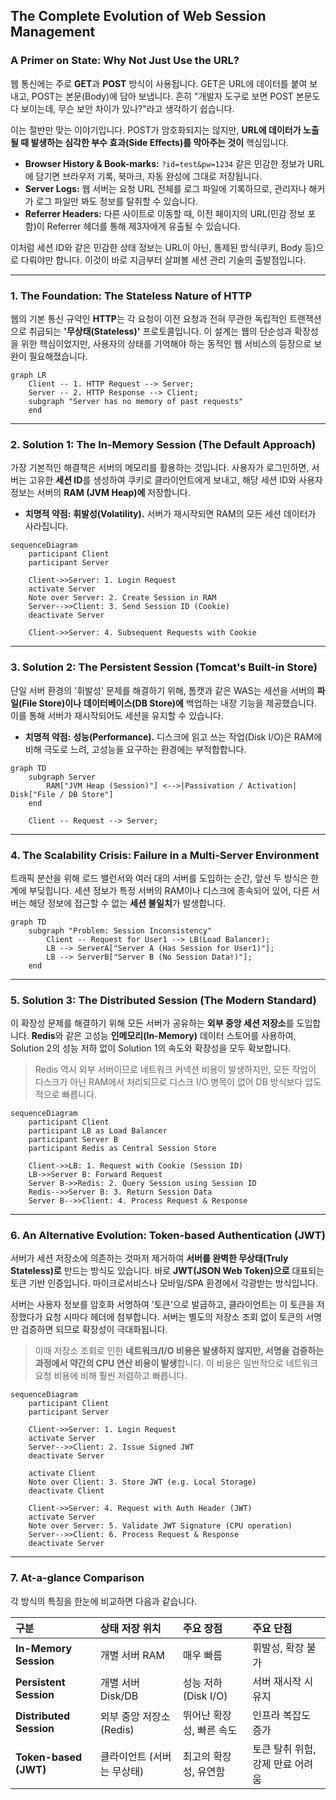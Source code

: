 ## **The Complete Evolution of Web Session Management**

### **A Primer on State: Why Not Just Use the URL?**

웹 통신에는 주로 **GET**과 **POST** 방식이 사용됩니다. GET은 URL에 데이터를 붙여 보내고, POST는 본문(Body)에 담아 보냅니다. 흔히 "개발자 도구로 보면 POST 본문도 다 보이는데, 무슨 보안 차이가 있나?"라고 생각하기 쉽습니다.

이는 절반만 맞는 이야기입니다. POST가 암호화되지는 않지만, **URL에 데이터가 노출될 때 발생하는 심각한 부수 효과(Side Effects)를 막아주는 것이** 핵심입니다.

* **Browser History & Book-marks:** `?id=test&pw=1234` 같은 민감한 정보가 URL에 담기면 브라우저 기록, 북마크, 자동 완성에 그대로 저장됩니다.
* **Server Logs:** 웹 서버는 요청 URL 전체를 로그 파일에 기록하므로, 관리자나 해커가 로그 파일만 봐도 정보를 탈취할 수 있습니다.
* **Referrer Headers:** 다른 사이트로 이동할 때, 이전 페이지의 URL(민감 정보 포함)이 Referrer 헤더를 통해 제3자에게 유출될 수 있습니다.

이처럼 세션 ID와 같은 민감한 상태 정보는 URL이 아닌, 통제된 방식(쿠키, Body 등)으로 다뤄야만 합니다. 이것이 바로 지금부터 살펴볼 세션 관리 기술의 출발점입니다.

---

### **1. The Foundation: The Stateless Nature of HTTP**

웹의 기본 통신 규약인 **HTTP**는 각 요청이 이전 요청과 전혀 무관한 독립적인 트랜잭션으로 취급되는 **'무상태(Stateless)'** 프로토콜입니다. 이 설계는 웹의 단순성과 확장성을 위한 핵심이었지만, 사용자의 상태를 기억해야 하는 동적인 웹 서비스의 등장으로 보완이 필요해졌습니다.

```mermaid
graph LR
    Client -- 1. HTTP Request --> Server;
    Server -- 2. HTTP Response --> Client;
    subgraph "Server has no memory of past requests"
    end
```

---

### **2. Solution 1: The In-Memory Session (The Default Approach)**

가장 기본적인 해결책은 서버의 메모리를 활용하는 것입니다. 사용자가 로그인하면, 서버는 고유한 **세션 ID**를 생성하여 쿠키로 클라이언트에게 보내고, 해당 세션 ID와 사용자 정보는 서버의 **RAM (JVM Heap)에** 저장합니다.

* **치명적 약점:** **휘발성(Volatility).** 서버가 재시작되면 RAM의 모든 세션 데이터가 사라집니다.

```mermaid
sequenceDiagram
    participant Client
    participant Server

    Client->>Server: 1. Login Request
    activate Server
    Note over Server: 2. Create Session in RAM
    Server-->>Client: 3. Send Session ID (Cookie)
    deactivate Server

    Client->>Server: 4. Subsequent Requests with Cookie
```

---

### **3. Solution 2: The Persistent Session (Tomcat's Built-in Store)**

단일 서버 환경의 '휘발성' 문제를 해결하기 위해, 톰캣과 같은 WAS는 세션을 서버의 **파일(File Store)이나** **데이터베이스(DB Store)에** 백업하는 내장 기능을 제공했습니다. 이를 통해 서버가 재시작되어도 세션을 유지할 수 있습니다.

* **치명적 약점:** **성능(Performance).** 디스크에 읽고 쓰는 작업(Disk I/O)은 RAM에 비해 극도로 느려, 고성능을 요구하는 환경에는 부적합합니다.

```mermaid
graph TD
    subgraph Server
        RAM["JVM Heap (Session)"] <-->|Passivation / Activation| Disk["File / DB Store"]
    end

    Client -- Request --> Server;
```

---

### **4. The Scalability Crisis: Failure in a Multi-Server Environment**

트래픽 분산을 위해 로드 밸런서와 여러 대의 서버를 도입하는 순간, 앞선 두 방식은 한계에 부딪힙니다. 세션 정보가 특정 서버의 RAM이나 디스크에 종속되어 있어, 다른 서버는 해당 정보에 접근할 수 없는 **세션 불일치**가 발생합니다.

```mermaid
graph TD
    subgraph "Problem: Session Inconsistency"
        Client -- Request for User1 --> LB(Load Balancer);
        LB --> ServerA["Server A (Has Session for User1)"];
        LB --> ServerB["Server B (No Session Data!)"];
    end
```

---

### **5. Solution 3: The Distributed Session (The Modern Standard)**

이 확장성 문제를 해결하기 위해 모든 서버가 공유하는 **외부 중앙 세션 저장소**를 도입합니다. **Redis**와 같은 고성능 **인메모리(In-Memory)** 데이터 스토어를 사용하여, Solution 2의 성능 저하 없이 Solution 1의 속도와 확장성을 모두 확보합니다.

> Redis 역시 외부 서버이므로 네트워크 커넥션 비용이 발생하지만, 모든 작업이 디스크가 아닌 RAM에서 처리되므로 디스크 I/O 병목이 없어 DB 방식보다 압도적으로 빠릅니다.

```mermaid
sequenceDiagram
    participant Client
    participant LB as Load Balancer
    participant Server B
    participant Redis as Central Session Store
    
    Client->>LB: 1. Request with Cookie (Session ID)
    LB->>Server B: Forward Request
    Server B->>Redis: 2. Query Session using Session ID
    Redis-->>Server B: 3. Return Session Data
    Server B-->>Client: 4. Process Request & Response
```

---

### **6. An Alternative Evolution: Token-based Authentication (JWT)**

서버가 세션 저장소에 의존하는 것마저 제거하여 **서버를 완벽한 무상태(Truly Stateless)로** 만드는 방식도 있습니다. 바로 **JWT(JSON Web Token)으로** 대표되는 토큰 기반 인증입니다. 마이크로서비스나 모바일/SPA 환경에서 각광받는 방식입니다.

서버는 사용자 정보를 암호화 서명하여 '토큰'으로 발급하고, 클라이언트는 이 토큰을 저장했다가 요청 시마다 헤더에 첨부합니다. 서버는 별도의 저장소 조회 없이 토큰의 서명만 검증하면 되므로 확장성이 극대화됩니다.

> 이때 저장소 조회로 인한 **네트워크/I/O 비용은 발생하지 않지만, 서명을 검증하는 과정에서 약간의 CPU 연산 비용이 발생**합니다. 이 비용은 일반적으로 네트워크 요청 비용에 비해 훨씬 저렴하고 빠릅니다.

```mermaid
sequenceDiagram
    participant Client
    participant Server
    
    Client->>Server: 1. Login Request
    activate Server
    Server-->>Client: 2. Issue Signed JWT
    deactivate Server
    
    activate Client
    Note over Client: 3. Store JWT (e.g. Local Storage)
    deactivate Client

    Client->>Server: 4. Request with Auth Header (JWT)
    activate Server
    Note over Server: 5. Validate JWT Signature (CPU operation)
    Server-->>Client: 6. Process Request & Response
    deactivate Server
```

---

### **7. At-a-glance Comparison**

각 방식의 특징을 한눈에 비교하면 다음과 같습니다.

| 구분 | 상태 저장 위치 | 주요 장점 | 주요 단점 |
| :--- | :--- | :--- | :--- |
| **In-Memory Session** | 개별 서버 RAM | 매우 빠름 | 휘발성, 확장 불가 |
| **Persistent Session** | 개별 서버 Disk/DB | 성능 저하 (Disk I/O) | 서버 재시작 시 유지 |
| **Distributed Session**| 외부 중앙 저장소(Redis) | 뛰어난 확장성, 빠른 속도 | 인프라 복잡도 증가 |
| **Token-based (JWT)**| 클라이언트 (서버는 무상태) | 최고의 확장성, 유연함 | 토큰 탈취 위험, 강제 만료 어려움 |
